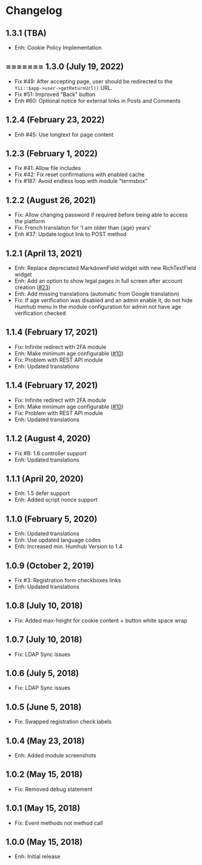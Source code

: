 Changelog
=========

1.3.1  (TBA)
-----------------------
- Enh: Cookie Policy Implementation

=======
1.3.0 (July 19, 2022)
---------------------
- Fix #49: After accepting page, user should be redirected to the `Yii::$app->user->getReturnUrl()` URL.
- Fix #51: Improved "Back" button 
- Enh #60: Optional notice for external links in Posts and Comments 

1.2.4 (February 23, 2022)
------------------------
- Enh #45: Use longtext for page content

1.2.3 (February 1, 2022)
------------------------
- Fix #41: Allow file includes
- Fix #42: Fix reset confirmations with enabled cache
- Fix #187: Avoid endless loop with module "termsbox"

1.2.2 (August 26, 2021)
-----------------------
- Fix: Allow changing password if required before being able to access the platform
- Fix: French translation for 'I am older than {age} years'
- Enh #37: Update logout link to POST method

1.2.1  (April 13, 2021)
-----------------------
- Enh: Replace depreciated MarkdownField widget with new RichTextField widget
- Enh: Add an option to show legal pages in full screen after account creation ([#23](https://github.com/humhub-contrib/legal/issues/23))
- Enh: Add missing translations (automatic from Google translation)
- Fix: If age verification was disabled and an admin enable it, do not hide Humhub menu in the module configuration for admin not have age verification checked


1.1.4  (February 17, 2021)
--------------------------
- Fix: Infinite redirect with 2FA module
- Enh: Make minimum age configurable ([#10](https://github.com/humhub-contrib/legal/issues/10))
- Fix: Problem with REST API module
- Enh: Updated translations


1.1.4  (February 17, 2021)
--------------------------
- Fix: Infinite redirect with 2FA module
- Enh: Make minimum age configurable ([#10](https://github.com/humhub-contrib/legal/issues/10))
- Fix: Problem with REST API module
- Enh: Updated translations


1.1.2  (August 4, 2020)
-------------------------
- Fix #8: 1.6 controller support
- Enh: Updated translations


1.1.1  (April 20, 2020)
-------------------------
- Enh: 1.5 defer support
- Enh: Added script nonce support


1.1.0  (February 5, 2020)
-------------------------
- Enh: Updated translations
- Enh: Use updated language codes
- Enh: Increased min. Humhub Version to 1.4   


1.0.9  (October 2, 2019)
------------------------
- Fix #3: Registration form checkboxes links
- Enh: Updated translations


1.0.8  (July 10, 2018)
-----------------------
- Fix: Added max-height for cookie content + button white space wrap


1.0.7  (July 10, 2018)
-----------------------
- Fix: LDAP Sync issues


1.0.6  (July 5, 2018)
-----------------------
- Fix: LDAP Sync issues


1.0.5  (June 5, 2018)
-----------------------
- Fix: Swapped registration check labels


1.0.4  (May 23, 2018)
-----------------------
- Enh: Added module screenshots


1.0.2  (May 15, 2018)
-----------------------
- Fix: Removed debug statement


1.0.1  (May 15, 2018)
-----------------------
- Fix: Event methods not method call


1.0.0  (May 15, 2018)
-----------------------
- Enh: Initial release

